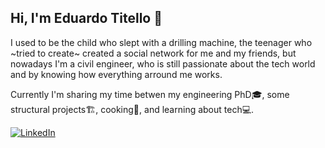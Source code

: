 ## Hi, I'm Eduardo Titello 👋

I used to be the child who slept with a drilling machine, the teenager who ~tried to create~ created a social network for me and my friends, but nowadays I'm a civil engineer, who is still passionate about the tech world and by knowing how everything arround me works. 

Currently I'm sharing my time betwen my engineering PhD🎓, some structural projects🏗️, cooking🍕, and learning about tech💻. 



[![LinkedIn](https://img.shields.io/badge/linkedin-%230077B5.svg?style=for-the-badge&logo=linkedin&logoColor=white)](https://www.linkedin.com/in/eduardo-pagnussat-titello/?locale=en_US)

<!--
**dutitello/dutitello** is a ✨ _special_ ✨ repository because its `README.md` (this file) appears on your GitHub profile.

Here are some ideas to get you started:

- 🔭 I’m currently working on ...
- 🌱 I’m currently learning ...
- 👯 I’m looking to collaborate on ...
- 🤔 I’m looking for help with ...
- 💬 Ask me about ...
- 📫 How to reach me: ...
- 😄 Pronouns: ...
- ⚡ Fun fact: ...
-->

